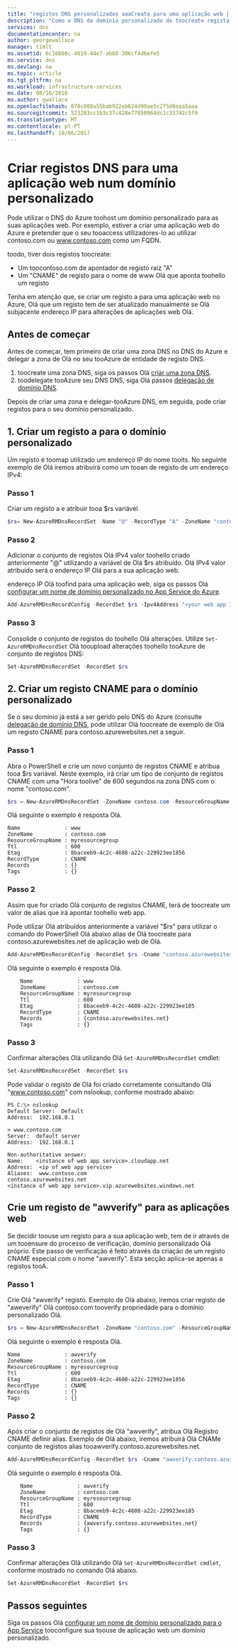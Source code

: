 ```yaml
---
title: "registos DNS personalizados aaaCreate para uma aplicação web | Microsoft Docs"
description: "Como o DNS de domínio personalizado de toocreate regista da aplicação web utilizando o DNS do Azure."
services: dns
documentationcenter: na
author: georgewallace
manager: timlt
ms.assetid: 6c16608c-4819-44e7-ab88-306cf4d6efe5
ms.service: dns
ms.devlang: na
ms.topic: article
ms.tgt_pltfrm: na
ms.workload: infrastructure-services
ms.date: 08/16/2016
ms.author: gwallace
ms.openlocfilehash: 070c808a55bab922eb624d99ae5c275d8eaa5aaa
ms.sourcegitcommit: 523283cc1b3c37c428e77850964dc1c33742c5f0
ms.translationtype: MT
ms.contentlocale: pt-PT
ms.lasthandoff: 10/06/2017
---
```

# <a name="create-dns-records-for-a-web-app-in-a-custom-domain"></a>Criar registos DNS para uma aplicação web num domínio personalizado

Pode utilizar o DNS do Azure toohost um domínio personalizado para as suas aplicações web. Por exemplo, estiver a criar uma aplicação web do Azure e pretender que o seu tooaccess utilizadores-lo ao utilizar contoso.com ou www.contoso.com como um FQDN.

toodo, tiver dois registos toocreate:

* Um toocontoso.com de apontador de registo raiz "A"
* Um "CNAME" de registo para o nome de www Olá que aponta toohello um registo

Tenha em atenção que, se criar um registo a para uma aplicação web no Azure, Olá que um registo tem de ser atualizado manualmente se Olá subjacente endereço IP para alterações de aplicações web Olá.

## <a name="before-you-begin"></a>Antes de começar

Antes de começar, tem primeiro de criar uma zona DNS no DNS do Azure e delegar a zona de Olá no seu tooAzure de entidade de registo DNS.

1. toocreate uma zona DNS, siga os passos Olá [criar uma zona DNS](dns-getstarted-create-dnszone.md).
2. toodelegate tooAzure seu DNS DNS, siga Olá passos [delegação de domínio DNS](dns-domain-delegation.md).

Depois de criar uma zona e delegar-tooAzure DNS, em seguida, pode criar registos para o seu domínio personalizado.

## <a name="1-create-an-a-record-for-your-custom-domain"></a>1. Criar um registo a para o domínio personalizado

Um registo é toomap utilizado um endereço IP do nome tooits. No seguinte exemplo de Olá iremos atribuirá como um tooan de registo de um endereço IPv4:

### <a name="step-1"></a>Passo 1

Criar um registo a e atribuir tooa $rs variável

```powershell
$rs= New-AzureRMDnsRecordSet -Name "@" -RecordType "A" -ZoneName "contoso.com" -ResourceGroupName "MyAzureResourceGroup" -Ttl 600
```

### <a name="step-2"></a>Passo 2

Adicionar o conjunto de registos Olá IPv4 valor toohello criado anteriormente "@" utilizando a variável de Olá $rs atribuído. Olá IPv4 valor atribuído será o endereço IP Olá para a sua aplicação web.

endereço IP Olá toofind para uma aplicação web, siga os passos Olá [configurar um nome de domínio personalizado no App Service do Azure](../app-service-web/app-service-web-tutorial-custom-domain.md).

```powershell
Add-AzureRMDnsRecordConfig -RecordSet $rs -Ipv4Address "<your web app IP address>"
```

### <a name="step-3"></a>Passo 3

Consolide o conjunto de registos do toohello Olá alterações. Utilize `Set-AzureRMDnsRecordSet` Olá tooupload alterações toohello tooAzure de conjunto de registos DNS:

```powershell
Set-AzureRMDnsRecordSet -RecordSet $rs
```

## <a name="2-create-a-cname-record-for-your-custom-domain"></a>2. Criar um registo CNAME para o domínio personalizado

Se o seu domínio já está a ser gerido pelo DNS do Azure (consulte [delegação de domínio DNS](dns-domain-delegation.md), pode utilizar Olá toocreate de exemplo de Olá um registo CNAME para contoso.azurewebsites.net a seguir.

### <a name="step-1"></a>Passo 1

Abra o PowerShell e crie um novo conjunto de registos CNAME e atribua tooa $rs variável. Neste exemplo, irá criar um tipo de conjunto de registos CNAME com uma "Hora toolive" de 600 segundos na zona DNS com o nome "contoso.com".

```powershell
$rs = New-AzureRMDnsRecordSet -ZoneName contoso.com -ResourceGroupName myresourcegroup -Name "www" -RecordType "CNAME" -Ttl 600
```

Olá seguinte o exemplo é resposta Olá.

```
Name              : www
ZoneName          : contoso.com
ResourceGroupName : myresourcegroup
Ttl               : 600
Etag              : 8baceeb9-4c2c-4608-a22c-229923ee1856
RecordType        : CNAME
Records           : {}
Tags              : {}
```

### <a name="step-2"></a>Passo 2

Assim que for criado Olá conjunto de registos CNAME, terá de toocreate um valor de alias que irá apontar toohello web app.

Pode utilizar Olá atribuídos anteriormente a variável "$rs" para utilizar o comando do PowerShell Olá abaixo alias de Olá toocreate para contoso.azurewebsites.net de aplicação web de Olá.

```powershell
Add-AzureRMDnsRecordConfig -RecordSet $rs -Cname "contoso.azurewebsites.net"
```

Olá seguinte o exemplo é resposta Olá.

```
    Name              : www
    ZoneName          : contoso.com
    ResourceGroupName : myresourcegroup
    Ttl               : 600
    Etag              : 8baceeb9-4c2c-4608-a22c-229923ee185
    RecordType        : CNAME
    Records           : {contoso.azurewebsites.net}
    Tags              : {}
```

### <a name="step-3"></a>Passo 3

Confirmar alterações Olá utilizando Olá `Set-AzureRMDnsRecordSet` cmdlet:

```powershell
Set-AzureRMDnsRecordSet -RecordSet $rs
```

Pode validar o registo de Olá foi criado corretamente consultando Olá "www.contoso.com" com nslookup, conforme mostrado abaixo:

```
PS C:\> nslookup
Default Server:  Default
Address:  192.168.0.1

> www.contoso.com
Server:  default server
Address:  192.168.0.1

Non-authoritative answer:
Name:    <instance of web app service>.cloudapp.net
Address:  <ip of web app service>
Aliases:  www.contoso.com
contoso.azurewebsites.net
<instance of web app service>.vip.azurewebsites.windows.net
```

## <a name="create-an-awverify-record-for-web-apps"></a>Crie um registo de "awverify" para as aplicações web

Se decidir toouse um registo para a sua aplicação web, tem de ir através de um tooensure do processo de verificação, domínio personalizado Olá próprio. Este passo de verificação é feito através da criação de um registo CNAME especial com o nome "awverify". Esta secção aplica-se apenas a registos tooA.

### <a name="step-1"></a>Passo 1

Crie Olá "awverify" registo. Exemplo de Olá abaixo, iremos criar registo de "aweverify" Olá contoso.com tooverify propriedade para o domínio personalizado Olá.

```powershell
$rs = New-AzureRMDnsRecordSet -ZoneName "contoso.com" -ResourceGroupName "myresourcegroup" -Name "awverify" -RecordType "CNAME" -Ttl 600
```

Olá seguinte o exemplo é resposta Olá.

```
Name              : awverify
ZoneName          : contoso.com
ResourceGroupName : myresourcegroup
Ttl               : 600
Etag              : 8baceeb9-4c2c-4608-a22c-229923ee1856
RecordType        : CNAME
Records           : {}
Tags              : {}
```

### <a name="step-2"></a>Passo 2

Após criar o conjunto de registos de Olá "awverify", atribua Olá Registro CNAME definir alias. Exemplo de Olá abaixo, iremos atribuirá Olá CNAMe conjunto de registos alias tooawverify.contoso.azurewebsites.net.

```powershell
Add-AzureRMDnsRecordConfig -RecordSet $rs -Cname "awverify.contoso.azurewebsites.net"
```

Olá seguinte o exemplo é resposta Olá.

```
    Name              : awverify
    ZoneName          : contoso.com
    ResourceGroupName : myresourcegroup
    Ttl               : 600
    Etag              : 8baceeb9-4c2c-4608-a22c-229923ee185
    RecordType        : CNAME
    Records           : {awverify.contoso.azurewebsites.net}
    Tags              : {}
```

### <a name="step-3"></a>Passo 3

Confirmar alterações Olá utilizando Olá `Set-AzureRMDnsRecordSet cmdlet`, conforme mostrado no comando Olá abaixo.

```powershell
Set-AzureRMDnsRecordSet -RecordSet $rs
```

## <a name="next-steps"></a>Passos seguintes

Siga os passos Olá [configurar um nome de domínio personalizado para o App Service](../app-service-web/web-sites-custom-domain-name.md) tooconfigure sua toouse de aplicação web um domínio personalizado.
